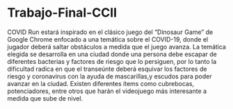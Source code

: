 # Trabajo-Final-CCII
COVID Run estará inspirado en el clásico juego del “Dinosaur Game” de Google Chrome enfocado a una temática sobre el COVID-19, donde el jugador deberá saltar obstáculos a medida que el juego avanza. La temática elegida se desarrolla en una ciudad donde una persona debe escapar de diferentes bacterias y factores de riesgo que lo persiguen, por lo tanto la dificultad radica en que el transeúnte deberá esquivar los factores de riesgo y coronavirus con la ayuda de mascarillas,y escudos para poder avanzar en la ciudad. Existen diferentes ítems como cubrebocas, potenciadores, entre otros que harán el videojuego más interesante a medida que sube de nivel.
